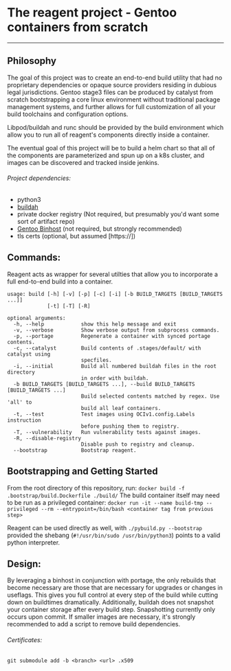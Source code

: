 # The reagent project - Gentoo containers from scratch

--------------

## Philosophy

The goal of this project was to create an end-to-end build utility that had no proprietary dependencies or opaque source providers residing in dubious legal jurisdictions. Gentoo stage3 files can be produced by catalyst from scratch bootstrapping a core linux environment without traditional package management systems, and further allows for full customization of all your build toolchains and configuration options. 

Libpod/buildah and runc should be provided by the build environment which allow you to run all of reagent's components directly inside a container. 

The eventual goal of this project will be to build a helm chart so that all of the components are parameterized and spun up on a k8s cluster, and images can be discovered and tracked inside jenkins. 

###### Project dependencies: 
* python3
* [buildah](https://github.com/projectatomic/buildah)
* private docker registry (Not required, but presumably you'd want some sort of artifact repo)
* [Gentoo Binhost](https://wiki.gentoo.org/wiki/Binary_package_guide) (not required, but strongly recommended)
* tls certs (optional, but assumed [https://])

## Commands:

Reagent acts as wrapper for several utilties that allow you to incorporate a full end-to-end build into a container.

```
usage: build [-h] [-v] [-p] [-c] [-i] [-b BUILD_TARGETS [BUILD_TARGETS ...]]
             [-t] [-T] [-R]

optional arguments:
  -h, --help            show this help message and exit
  -v, --verbose         Show verbose output from subprocess commands.
  -p, --portage         Regenerate a container with synced portage contents.
  -c, --catalyst        Build contents of .stages/default/ with catalyst using
                        specfiles.
  -i, --initial         Build all numbered buildah files in the root directory
                        in order with buildah.
  -b BUILD_TARGETS [BUILD_TARGETS ...], --build BUILD_TARGETS [BUILD_TARGETS ...]
                        Build selected contents matched by regex. Use 'all' to
                        build all leaf containers.
  -t, --test            Test images using OCIv1.config.Labels instruction
                        before pushing them to registry.
  -T, --vulnerability   Run vulnerability tests against images.
  -R, --disable-registry
                        Disable push to registry and cleanup.
  --bootstrap           Bootstrap reagent.
```

## Bootstrapping and Getting Started

From the root directory of this repository, run: `docker build -f .bootstrap/build.Dockerfile ./build/` The build container itself may need to be run as a privileged container: `docker run -it --name build-tmp --privileged --rm --entrypoint=/bin/bash <container tag from previous step>`

Reagent can be used directly as well, with `./pybuild.py --bootstrap` provided the shebang (`#!/usr/bin/sudo /usr/bin/python3`) points to a valid python interpreter. 

## Design:

By leveraging a binhost in conjunction with portage, the only rebuilds that become necessary are those that are necessary for upgrades or changes in useflags. This gives you full control at every step of the build while cutting down on buildtimes dramatically. Additionally, buildah does not snapshot your container storage after every build step. Snapshotting currently only occurs upon commit. If smaller images are necessary, it's strongly recommended to add a script to remove build dependencies. 

###### Certificates: 
`git submodule add -b <branch> <url> .x509`
